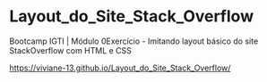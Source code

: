# Layout_do_Site_Stack_Overflow
Bootcamp IGTI | Módulo 0Exercício - Imitando layout básico do site StackOverflow com HTML e CSS

https://viviane-13.github.io/Layout_do_Site_Stack_Overflow/
